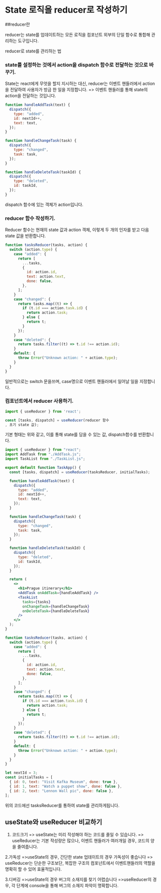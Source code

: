 # State 로직을 reducer로 작성하기

##reducer란

reducer는 state를 업데이트하는 모든 로직을 컴포넌트 외부의 단일 함수로 통합해 관리하는 도구입니다.

reducer로 state를 관리하는 법

### state를 설정하는 것에서 action을 dispatch 함수로 전달하는 것으로 바꾸기.

State는 react에게 무엇을 할지 지시하는 대신, reducer는 이벤트 핸들러에서 action을 전달하여 사용자가 방금 한 일을 지정합니다.
=> 이벤트 핸들러를 통해 state의 action을 전달하는 것입니다.

```jsx
function handleAddTask(text) {
  dispatch({
    type: "added",
    id: nextId++,
    text: text,
  });
}

function handleChangeTask(task) {
  dispatch({
    type: "changed",
    task: task,
  });
}

function handleDeleteTask(taskId) {
  dispatch({
    type: "deleted",
    id: taskId,
  });
}
```

dispatch 함수에 있는 객체가 action입니다.

### reducer 함수 작성하기.

Reducer 함수는 현재의 state 값과 action 객체, 이렇게 두 개의 인자를 받고 다음 state 값을 반환합니다.

```jsx
function tasksReducer(tasks, action) {
  switch (action.type) {
    case "added": {
      return [
        ...tasks,
        {
          id: action.id,
          text: action.text,
          done: false,
        },
      ];
    }
    case "changed": {
      return tasks.map((t) => {
        if (t.id === action.task.id) {
          return action.task;
        } else {
          return t;
        }
      });
    }
    case "deleted": {
      return tasks.filter((t) => t.id !== action.id);
    }
    default: {
      throw Error("Unknown action: " + action.type);
    }
  }
}
```

일반적으로는 switch 문을쓰며, case명으로 이벤트 핸들러에서 일어날 일을 지정합니다.

### 컴포넌트에서 reducer 사용하기.

```jsx
import { useReducer } from 'react';

const [tasks, dispatch] = useReducer(reducer 함수
, 초기 state 값);
```

기본 형태는 위와 같고, 이를 통해 state를 담을 수 있는 값, dispatch함수를 반환합니다.

```jsx
import { useReducer } from "react";
import AddTask from "./AddTask.js";
import TaskList from "./TaskList.js";

export default function TaskApp() {
  const [tasks, dispatch] = useReducer(tasksReducer, initialTasks);

  function handleAddTask(text) {
    dispatch({
      type: "added",
      id: nextId++,
      text: text,
    });
  }

  function handleChangeTask(task) {
    dispatch({
      type: "changed",
      task: task,
    });
  }

  function handleDeleteTask(taskId) {
    dispatch({
      type: "deleted",
      id: taskId,
    });
  }

  return (
    <>
      <h1>Prague itinerary</h1>
      <AddTask onAddTask={handleAddTask} />
      <TaskList
        tasks={tasks}
        onChangeTask={handleChangeTask}
        onDeleteTask={handleDeleteTask}
      />
    </>
  );
}

function tasksReducer(tasks, action) {
  switch (action.type) {
    case "added": {
      return [
        ...tasks,
        {
          id: action.id,
          text: action.text,
          done: false,
        },
      ];
    }
    case "changed": {
      return tasks.map((t) => {
        if (t.id === action.task.id) {
          return action.task;
        } else {
          return t;
        }
      });
    }
    case "deleted": {
      return tasks.filter((t) => t.id !== action.id);
    }
    default: {
      throw Error("Unknown action: " + action.type);
    }
  }
}

let nextId = 3;
const initialTasks = [
  { id: 0, text: "Visit Kafka Museum", done: true },
  { id: 1, text: "Watch a puppet show", done: false },
  { id: 2, text: "Lennon Wall pic", done: false },
];
```

위의 코드에선 tasksReducer를 통하여 state를 관리하게됩니다.

## useState와 useReducer 비교하기

1. 코드크기
   => useState는 미리 작성해야 하는 코드를 줄일 수 있습니다.
   => useReducer는 기본 작성량은 많으나, 이벤트 핸들러가 여러개일 경우, 코드의 양을 줄여줍니다.

2.가독성
=>useState의 경우, 간단한 state 업데이트의 경우 가독성이 좋습니다
=> useReducer는 단순한 구조보단, 복잡한 구조의 컴포넌트에서 이벤트핸들러의 역할을 명확히 할 수 있어 효율적입니다.

3.디버깅
=>useState의 경우 버그의 소재지를 찾기 어렵습니다
=>useReducer의 경우, 각 단계에 console을 통해 버그의 소재지 파악이 명확합니다.
